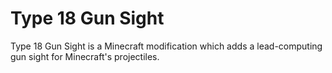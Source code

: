 # Type 18 Gun Sight

Type 18 Gun Sight is a Minecraft modification which adds a lead-computing gun sight for Minecraft's projectiles.

